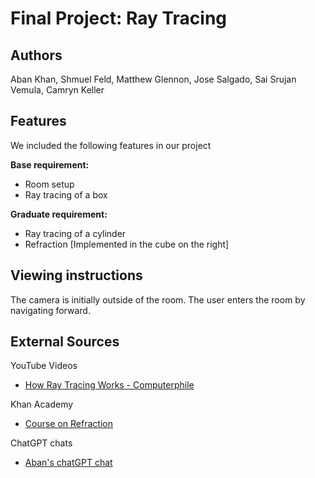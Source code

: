 # Final Project: Ray Tracing

## Authors
Aban Khan, Shmuel Feld, Matthew Glennon, Jose Salgado, Sai Srujan Vemula, Camryn Keller

## Features
We included the following features in our project <br> 

**Base requirement:** 
- Room setup 
- Ray tracing of a box

**Graduate requirement:** 

- Ray tracing of a cylinder
- Refraction [Implemented in the cube on the right]

## Viewing instructions
The camera is initially outside of the room. The user enters the room by navigating forward.

## External Sources
YouTube Videos
- [How Ray Tracing Works - Computerphile](https://www.youtube.com/watch?v=ezXGTRSx1g8)

Khan Academy
 - [Course on Refraction](https://www.khanacademy.org/science/optics-essentials/x0484cce4552ac2a3:how-telescopes-and-microscopes-work/x0484cce4552ac2a3:why-does-a-straw-look-bent-in-water/v/refraction-and-snell-s-law)

 ChatGPT chats
- [Aban's chatGPT chat](https://chatgpt.com/share/6759df46-cc68-8002-a50b-975f6345d9cb)

